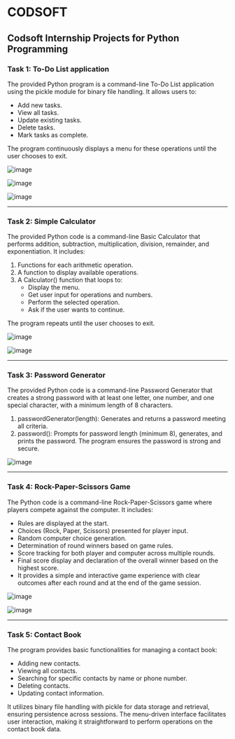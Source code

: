 # CODSOFT
<h2>Codsoft Internship Projects for Python Programming</h2>
<h3>Task 1: To-Do List application</h3>
The provided Python program is a command-line To-Do List application using the pickle module for binary file handling. It allows users to:

- Add new tasks.
- View all tasks.
- Update existing tasks.
- Delete tasks.
- Mark tasks as complete.

The program continuously displays a menu for these operations until the user chooses to exit.

![image](https://github.com/itsme-Muthu/CODSOFT/assets/116727546/d8189f41-b421-4a14-9805-aa174fedf73a)

![image](https://github.com/itsme-Muthu/CODSOFT/assets/116727546/3bfdfebf-657c-40d7-a427-63c24d5a6373)

![image](https://github.com/itsme-Muthu/CODSOFT/assets/116727546/6e380eff-34f8-4802-9dba-8edc2744b1c2)

---

<h3>Task 2: Simple Calculator</h3>

The provided Python code is a command-line Basic Calculator that performs addition, subtraction, multiplication, division, remainder, and exponentiation. It includes:

1)  Functions for each arithmetic operation.
2)  A function to display available operations.
3)  A Calculator() function that loops to:
    - Display the menu.
    - Get user input for operations and numbers.
    - Perform the selected operation.
    - Ask if the user wants to continue.

The program repeats until the user chooses to exit.

![image](https://github.com/itsme-Muthu/CODSOFT/assets/116727546/57fdb393-6ded-4040-84f6-414aee3f63de)

![image](https://github.com/itsme-Muthu/CODSOFT/assets/116727546/756d1a9e-6b25-400e-ae58-681fe9cfbfb5)

---

<h3>Task 3: Password Generator</h3>

The provided Python code is a command-line Password Generator that creates a strong password with at least one letter, one number, and one special character, with a minimum length of 8 characters.

1) passwordGenerator(length): Generates and returns a password meeting all criteria.
2) password(): Prompts for password length (minimum 8), generates, and prints the password.
The program ensures the password is strong and secure.

![image](https://github.com/itsme-Muthu/CODSOFT/assets/116727546/a1674689-6691-4748-9be6-8ba499569781)

---

<h3>Task 4: Rock-Paper-Scissors Game</h3>

The Python code is a command-line Rock-Paper-Scissors game where players compete against the computer. It includes:

- Rules are displayed at the start.
- Choices (Rock, Paper, Scissors) presented for player input.
- Random computer choice generation.
- Determination of round winners based on game rules.
- Score tracking for both player and computer across multiple rounds.
- Final score display and declaration of the overall winner based on the highest score.
- It provides a simple and interactive game experience with clear outcomes after each round and at the end of the game session.

![image](https://github.com/itsme-Muthu/CODSOFT/assets/116727546/7dc486b5-67e4-4c86-b43e-9c82464f9ffe)

![image](https://github.com/itsme-Muthu/CODSOFT/assets/116727546/be60181c-1096-41bd-815e-7c64f22f0f7b)

---

<h3>Task 5: Contact Book</h3>

The program provides basic functionalities for managing a contact book:

- Adding new contacts.
- Viewing all contacts.
- Searching for specific contacts by name or phone number.
- Deleting contacts.
- Updating contact information.

It utilizes binary file handling with pickle for data storage and retrieval, ensuring persistence across sessions. The menu-driven interface facilitates user interaction, making it straightforward to perform operations on the contact book data.

